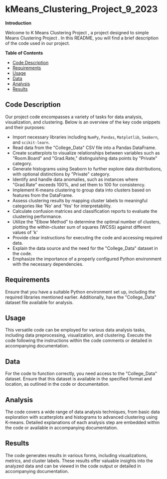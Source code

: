 # kMeans_Clustering_Project_9_2023

**Introduction**

Welcome to K Means Clustering Project , a project designed to simple Means Clustering Project . In this README, you will find a brief description of the code used in our project.

**Table of Contents**

- [Code Description](#Code_Description)
- [Requirements](#Requirements)
- [Usage](#Usage)
- [Data](#Data)
- [Analysis](#Analysis)
- [Results](#Results)

## **Code Description**

Our project code encompasses a variety of tasks for data analysis, visualization, and clustering. Below is an overview of the key code snippets and their purposes:

- Import necessary libraries including `NumPy`, `Pandas`, `Matplotlib`, `Seaborn`, and `scikit-learn`.
- Read data from the "College_Data" CSV file into a Pandas DataFrame.
- Create scatterplots to visualize relationships between variables such as "Room.Board" and "Grad.Rate," distinguishing data points by "Private" category.
- Generate histograms using Seaborn to further explore data distributions, with optional distinctions by "Private" category.
- Identify and handle data anomalies, such as instances where "Grad.Rate" exceeds 100%, and set them to 100 for consistency.
- Implement K-means clustering to group data into clusters based on features from the DataFrame.
- Assess clustering results by mapping cluster labels to meaningful categories like 'No' and 'Yes' for interpretability.
- Calculate confusion matrices and classification reports to evaluate the clustering performance.
- Utilize the "Elbow Method" to determine the optimal number of clusters, plotting the within-cluster sum of squares (WCSS) against different values of 'k'
- Provide clear instructions for executing the code and accessing required data.
- Explain the data source and the need for the "College_Data" dataset in the code.
- Emphasize the importance of a properly configured Python environment with the necessary dependencies.

 ## **Requirements**

Ensure that you have a suitable Python environment set up, including the required libraries mentioned earlier. Additionally, have the "College_Data" dataset file available for analysis.

 ## **Usage**

This versatile code can be employed for various data analysis tasks, including data preprocessing, visualization, and clustering. Execute the code following the instructions within the code comments or detailed in accompanying documentation.

## **Data**

For the code to function correctly, you need access to the "College_Data" dataset. Ensure that this dataset is available in the specified format and location, as outlined in the code or documentation.

## **Analysis**

The code covers a wide range of data analysis techniques, from basic data exploration with scatterplots and histograms to advanced clustering using K-means. Detailed explanations of each analysis step are embedded within the code or available in accompanying documentation.

## **Results**

The code generates results in various forms, including visualizations, metrics, and cluster labels. These results offer valuable insights into the analyzed data and can be viewed in the code output or detailed in accompanying documentation.

